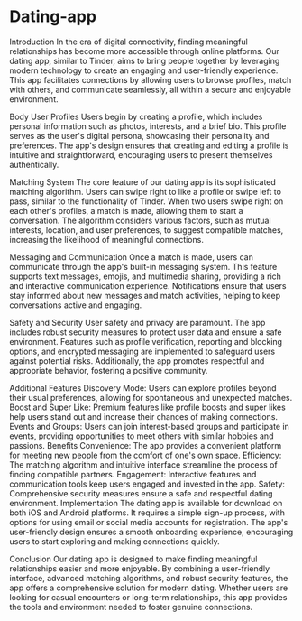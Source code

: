 # Dating-app
Introduction
In the era of digital connectivity, finding meaningful relationships has become more accessible through online platforms. Our dating app, similar to Tinder, aims to bring people together by leveraging modern technology to create an engaging and user-friendly experience. This app facilitates connections by allowing users to browse profiles, match with others, and communicate seamlessly, all within a secure and enjoyable environment.

Body
User Profiles
Users begin by creating a profile, which includes personal information such as photos, interests, and a brief bio. This profile serves as the user's digital persona, showcasing their personality and preferences. The app's design ensures that creating and editing a profile is intuitive and straightforward, encouraging users to present themselves authentically.

Matching System
The core feature of our dating app is its sophisticated matching algorithm. Users can swipe right to like a profile or swipe left to pass, similar to the functionality of Tinder. When two users swipe right on each other's profiles, a match is made, allowing them to start a conversation. The algorithm considers various factors, such as mutual interests, location, and user preferences, to suggest compatible matches, increasing the likelihood of meaningful connections.

Messaging and Communication
Once a match is made, users can communicate through the app's built-in messaging system. This feature supports text messages, emojis, and multimedia sharing, providing a rich and interactive communication experience. Notifications ensure that users stay informed about new messages and match activities, helping to keep conversations active and engaging.

Safety and Security
User safety and privacy are paramount. The app includes robust security measures to protect user data and ensure a safe environment. Features such as profile verification, reporting and blocking options, and encrypted messaging are implemented to safeguard users against potential risks. Additionally, the app promotes respectful and appropriate behavior, fostering a positive community.

Additional Features
Discovery Mode: Users can explore profiles beyond their usual preferences, allowing for spontaneous and unexpected matches.
Boost and Super Like: Premium features like profile boosts and super likes help users stand out and increase their chances of making connections.
Events and Groups: Users can join interest-based groups and participate in events, providing opportunities to meet others with similar hobbies and passions.
Benefits
Convenience: The app provides a convenient platform for meeting new people from the comfort of one's own space.
Efficiency: The matching algorithm and intuitive interface streamline the process of finding compatible partners.
Engagement: Interactive features and communication tools keep users engaged and invested in the app.
Safety: Comprehensive security measures ensure a safe and respectful dating environment.
Implementation
The dating app is available for download on both iOS and Android platforms. It requires a simple sign-up process, with options for using email or social media accounts for registration. The app's user-friendly design ensures a smooth onboarding experience, encouraging users to start exploring and making connections quickly.

Conclusion
Our dating app is designed to make finding meaningful relationships easier and more enjoyable. By combining a user-friendly interface, advanced matching algorithms, and robust security features, the app offers a comprehensive solution for modern dating. Whether users are looking for casual encounters or long-term relationships, this app provides the tools and environment needed to foster genuine connections.






 
